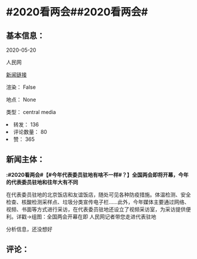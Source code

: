 <html>
 <body>
  <h1 id="title">
   #2020看两会##2020看两会#
  </h1>
  <div id="basic_info">
   <h2 id="default h2">
    基本信息：
   </h2>
   <p id="time">
    2020-05-20
   </p>
   <p id="author">
    人民网
   </p>
   <p id="src">
    <a href="https://weibo.cn/comment/J2KQd7GPB">
     新闻链接
    </a>
   </p>
   <p id="is_rendered">
    渲染： False
   </p>
   <p id="location">
    地点： None
   </p>
   <p id="news_type">
    类型： central media
   </p>
  </div>
  <div id="attrs">
   <li id_no="repost">
    转发： 136
   </li>
   <li id_no="comment_number">
    评论数量： 80
   </li>
   <li id_no="attitude">
    赞： 365
   </li>
  </div>
  <div id="article">
   <h2 id="default h2">
    新闻主体：
   </h2>
   <p id="lead">
    <strong>
     :#2020看两会#【#今年代表委员驻地有啥不一样#？】全国两会即将开幕，今年的代表委员驻地和往年大有不同
    </strong>
   </p>
   <div id="main_text">
    <p id="paragraph_1">
     在代表委员驻地的北京饭店和友谊饭店，随处可见各种防疫措施。体温检测、安全检查、核酸检测采样点、垃圾分类宣传电子栏……此外，今年媒体主要通过网络、视频、书面等方式进行采访，在代表委员驻地还设立了视频采访室，为采访提供便利。详戳→组图：全国两会开幕在即 人民网记者带您走进代表驻地
    </p>
   </div>
  </div>
  <div id="analyse_info">
   分析信息，还没想好
  </div>
  <div id="comments">
   <h2 id="default h2">
    评论：
   </h2>
  </div>
 </body>
</html>
